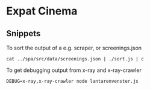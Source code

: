 # Expat Cinema

## Snippets

To sort the output of a e.g. scraper, or screenings.json

```
cat ../spa/src/data/screenings.json | ./sort.js | c
```

To get debugging output from x-ray and x-ray-crawler

```
DEBUG=x-ray,x-ray-crawler node lantarenvenster.js
```
